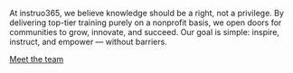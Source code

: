 At instruo365, we believe knowledge should be a right, not a privilege. By delivering top-tier training purely on a nonprofit basis, we open doors for communities to grow, innovate, and succeed. Our goal is simple: inspire, instruct, and empower — without barriers.


[Meet the team](https://instuo365.de)
